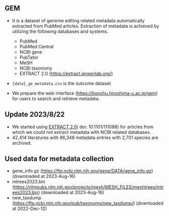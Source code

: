 ## GEM
- It is a dataset of genome editing related metadata automatically extracted from PubMed articles. Extraction of metadata is achieved by utilizing the following databases and systems.
    - PubMed
    - PubMed Central
    - NCBI gene
    - PubTator
    - MeSH
    - NCBI taxonomy
    - EXTRACT 2.0 (https://extract.jensenlab.org/)

- `{date}_ge_metadata.csv` is the outcome dataset.
- We prepare the web interface (https://bonohu.hiroshima-u.ac.jp/gem) for users to search and retrieve metadata.

## Update 2023/8/22
- We started using [EXTRACT 2.0](https://extract.jensenlab.org/)( doi: 10.1101/111088) for articles from which we could not extract metadata with NCBI related databases. 
- 42,414 literatures with 86,348 metadata entries with 2,701 species are archived.

## Used data for metadata collection
- gene_info.gz (https://ftp.ncbi.nlm.nih.gov/gene/DATA/gene_info.gz) (downloaded at 2023-Aug-16)
- mtrees2023.bin (https://nlmpubs.nlm.nih.gov/projects/mesh/MESH_FILES/meshtrees/mtrees2023.bin) (downloaded at 2023-Aug-16)
- new_taxdump (https://ftp.ncbi.nlm.nih.gov/pub/taxonomy/new_taxdump/) (downloaded at 2022-Dec-12)